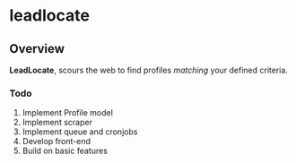 # leadlocate

## Overview

**LeadLocate**, scours the web to find profiles *matching* your defined criteria.

### Todo
1. Implement Profile model
2. Implement scraper
3. Implement queue and cronjobs
4. Develop front-end
5. Build on basic features

